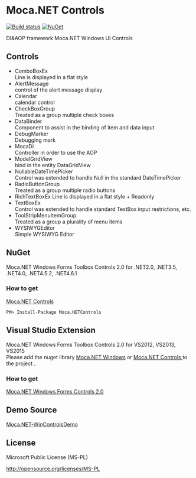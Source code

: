 # Moca.NET Controls

[![Build status](https://ci.appveyor.com/api/projects/status/fl5o0xyd1kaummnq?svg=true)](https://ci.appveyor.com/project/miyabis/mocacontrols)
[![NuGet](https://img.shields.io/nuget/v/Moca.NETControls.svg)](https://www.nuget.org/packages/Moca.NETControls/)

DI&amp;AOP framework Moca.NET Windows UI Controls

## Controls

* ComboBoxEx  
Line is displayed in a flat style
* AlertMessage  
control of the alert message display
* Calendar  
calendar control
* CheckBoxGroup  
Treated as a group multiple check boxes
* DataBinder  
Component to assist in the binding of item and data input
* DebugMarker  
Debugging mark
* MocaDi  
Controller in order to use the AOP
* ModelGridView  
bind in the entity DataGridView 
* NullableDateTimePicker  
Control was extended to handle Null in the standard DateTimePicker
* RadioButtonGroup  
Treated as a group multiple radio buttons
* RichTextBoxEx
Line is displayed in a flat style + Readonly
* TextBoxEx  
Control was extended to handle standard TextBox input restrictions, etc.
* ToolStripMenuItemGroup  
Treated as a group a plurality of menu items
* WYSIWYGEditor  
Simple WYSIWYG Editor

## NuGet

Moca.NET Windows Forms Toolbox Controls 2.0 for .NET2.0, .NET3.5, .NET4.0, .NET4.5.2, .NET4.6.1

### How to get

[Moca.NET Controls ](https://www.nuget.org/packages/Moca.NETControls/)
```
PM> Install-Package Moca.NETControls
```


## Visual Studio Extension

Moca.NET Windows Forms Toolbox Controls 2.0 for VS2012, VS2013, VS2015  
Please add the nuget library [Moca.NET Windows](https://www.nuget.org/packages/Moca.NETWin/) or [Moca.NET Controls ](https://www.nuget.org/packages/Moca.NETControls/) to the project .

### How to get

[Moca.NET Windows Forms Controls 2.0](https://visualstudiogallery.msdn.microsoft.com/565e3bf2-48a1-4830-946f-8cf91c1dbcc4)


## Demo Source

[Moca.NET-WinControlsDemo](https://github.com/miyabis/Moca.NET-WinControlsDemo)

## License

Microsoft Public License (MS-PL)

http://opensource.org/licenses/MS-PL
